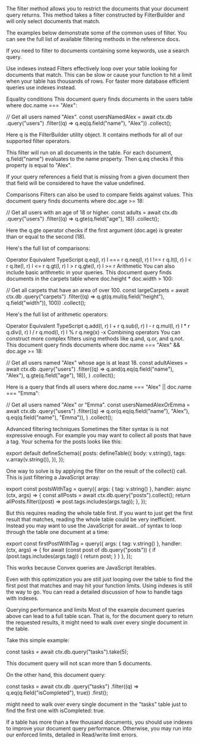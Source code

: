 The filter method allows you to restrict the documents that your document query returns. This method takes a filter constructed by FilterBuilder and will only select documents that match.

The examples below demonstrate some of the common uses of filter. You can see the full list of available filtering methods in the reference docs.

If you need to filter to documents containing some keywords, use a search query.

Use indexes instead
Filters effectively loop over your table looking for documents that match. This can be slow or cause your function to hit a limit when your table has thousands of rows. For faster more database efficient queries use indexes instead.

Equality conditions
This document query finds documents in the users table where doc.name === "Alex":

// Get all users named "Alex".
const usersNamedAlex = await ctx.db
  .query("users")
  .filter((q) => q.eq(q.field("name"), "Alex"))
  .collect();

Here q is the FilterBuilder utility object. It contains methods for all of our supported filter operators.

This filter will run on all documents in the table. For each document, q.field("name") evaluates to the name property. Then q.eq checks if this property is equal to "Alex".

If your query references a field that is missing from a given document then that field will be considered to have the value undefined.

Comparisons
Filters can also be used to compare fields against values. This document query finds documents where doc.age >= 18:

// Get all users with an age of 18 or higher.
const adults = await ctx.db
  .query("users")
  .filter((q) => q.gte(q.field("age"), 18))
  .collect();

Here the q.gte operator checks if the first argument (doc.age) is greater than or equal to the second (18).

Here's the full list of comparisons:

Operator	Equivalent TypeScript
q.eq(l, r)	l === r
q.neq(l, r)	l !== r
q.lt(l, r)	l < r
q.lte(l, r)	l <= r
q.gt(l, r)	l > r
q.gte(l, r)	l >= r
Arithmetic
You can also include basic arithmetic in your queries. This document query finds documents in the carpets table where doc.height * doc.width > 100:

// Get all carpets that have an area of over 100.
const largeCarpets = await ctx.db
  .query("carpets")
  .filter((q) => q.gt(q.mul(q.field("height"), q.field("width")), 100))
  .collect();

Here's the full list of arithmetic operators:

Operator	Equivalent TypeScript
q.add(l, r)	l + r
q.sub(l, r)	l - r
q.mul(l, r)	l * r
q.div(l, r)	l / r
q.mod(l, r)	l % r
q.neg(x)	-x
Combining operators
You can construct more complex filters using methods like q.and, q.or, and q.not. This document query finds documents where doc.name === "Alex" && doc.age >= 18:

// Get all users named "Alex" whose age is at least 18.
const adultAlexes = await ctx.db
  .query("users")
  .filter((q) =>
    q.and(q.eq(q.field("name"), "Alex"), q.gte(q.field("age"), 18)),
  )
  .collect();

Here is a query that finds all users where doc.name === "Alex" || doc.name === "Emma":

// Get all users named "Alex" or "Emma".
const usersNamedAlexOrEmma = await ctx.db
  .query("users")
  .filter((q) =>
    q.or(q.eq(q.field("name"), "Alex"), q.eq(q.field("name"), "Emma")),
  )
  .collect();

Advanced filtering techniques
Sometimes the filter syntax is is not expressive enough. For example you may want to collect all posts that have a tag. Your schema for the posts looks like this:

export default defineSchema({
  posts: defineTable({
    body: v.string(),
    tags: v.array(v.string()),
  }),
});

One way to solve is by applying the filter on the result of the collect() call. This is just filtering a JavaScript array:

export const postsWithTag = query({
  args: { tag: v.string() },
  handler: async (ctx, args) => {
    const allPosts = await ctx.db.query("posts").collect();
    return allPosts.filter((post) => post.tags.includes(args.tag));
  },
});

But this requires reading the whole table first. If you want to just get the first result that matches, reading the whole table could be very inefficient. Instead you may want to use the JavaScript for await...of syntax to loop through the table one document at a time:

export const firstPostWithTag = query({
  args: { tag: v.string() },
  handler: (ctx, args) => {
    for await (const post of db.query("posts")) {
      if (post.tags.includes(args.tag)) {
        return post;
      }
    }
  },
});

This works because Convex queries are JavaScript iterables.

Even with this optimization you are still just looping over the table to find the first post that matches and may hit your function limits. Using indexes is still the way to go. You can read a detailed discussion of how to handle tags with indexes.

Querying performance and limits
Most of the example document queries above can lead to a full table scan. That is, for the document query to return the requested results, it might need to walk over every single document in the table.

Take this simple example:

const tasks = await ctx.db.query("tasks").take(5);

This document query will not scan more than 5 documents.

On the other hand, this document query:

const tasks = await ctx.db
  .query("tasks")
  .filter((q) => q.eq(q.field("isCompleted"), true))
  .first();

might need to walk over every single document in the "tasks" table just to find the first one with isCompleted: true.

If a table has more than a few thousand documents, you should use indexes to improve your document query performance. Otherwise, you may run into our enforced limits, detailed in Read/write limit errors.